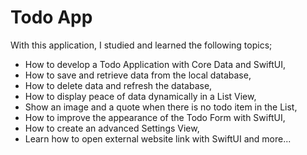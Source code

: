 # Todo App

With this application, I studied and learned the following topics;

- How to develop a Todo Application with Core Data and SwiftUI,
- How to save and retrieve data from the local database,
- How to delete data and refresh the database,
- How to display peace of data dynamically in a List View,
- Show an image and a quote when there is no todo item in the List,
- How to improve the appearance of the Todo Form with SwiftUI,
- How to create an advanced Settings View,
- Learn how to open external website link with SwiftUI and more...
